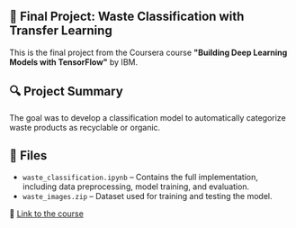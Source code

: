 ## 📝 Final Project: Waste Classification with Transfer Learning  
This is the final project from the Coursera course **"Building Deep Learning Models with TensorFlow"** by IBM.  

## 🔍 Project Summary  
The goal was to develop a classification model to automatically categorize waste products as recyclable or organic.  

## 📁 Files  
- `waste_classification.ipynb` – Contains the full implementation, including data preprocessing, model training, and evaluation.  
- `waste_images.zip` – Dataset used for training and testing the model.  

🔗 [Link to the course](https://www.coursera.org/learn/building-deep-learning-models-with-tensorflow)
